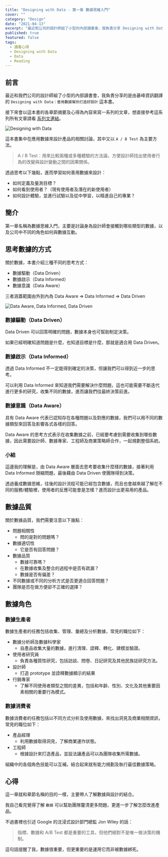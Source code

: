 ```yaml
---
title: "Designing with Data - 第一章 數據思維入門"
cover: ""
category: "Design"
date: "2021-04-13"
excerpt: "最近和公司的設計師組了小型的內部讀書會，我負責分享 Designing with Data，接下來會以這本書的各章節摘要及心得為內容來寫一系列的文章。"
published: true
featured: false
tags:
  - 讀書心得
  - Designing with Data
  - Data
  - Reading
---
```


## 前言

最近和我們公司的設計師組了小型的內部讀書會，我負責分享的是由碁峰資訊翻譯的 `Designing with Data｜善用數據幫你打造好設計` 這本書。

接下來會以這本書的各章節摘要及心得為內容來寫一系列的文章，想直接參考這系列所有文章請看 [系列文連結](/tags/Designing-with-Data)。

![Designing with Data](https://learning.oreilly.com/library/cover/9781449334925/250w/)

這本書集中在應用數據來設計產品的相關討論，其中又以 `A / B Test` 為主要方法。

> A / B Test：用來比較兩種或多種體驗的方法論，方便設計師找出使用者行為的改變與設計變動之間的因果關係。

透過思考以下幾點，進而學習如何善用數據來設計：

- 如何定義及量測目標？
- 如何看到使用者？（現有使用者及潛在的新使用者）
- 如何設計體驗，並進行試驗以及從中學習，以精進自己的專業？

## 簡介

第一章名稱為數據思維入門，主要是討論身為設計師會接觸到哪些類型的數據，以及公司中不同的角色如何與數據互動。

## 思考數據的方式

關於數據，本書介紹三種不同的思考方式：

- 數據驅動（Data Driven）
- 數據啟示（Data Informed）
- 數據意識（Data Aware）

三者涵蓋範圍由外到內為 Data Aware => Data Informed => Data Driven

![Data Aware, Data Informed, Data Driven](https://i.imgur.com/M11969P.png)

### 數據驅動（Data Driven）

Data Driven 可以回答明確的問題，數據本身也可幫助制定決策。

如果已經明確知道問題是什麼，也知道目標是什麼，那就是適合用 Data Driven。

### 數據啟示（Data Informed）

透過 Data Informed 不一定能得到確定的決策，但讓我們可以得到近一步的思考。

可以利用 Data Informed 來知道我們需要解決什麼問題，這也可能需要不斷迭代進行更多的研究，收集不同的數據，進而讓我們往最終決策前進。

### 數據意識（Data Aware）

具有 Data Aware 代表已認知存在各種問題以及對應的數據，我們可以用不同的數據類型來回答及影響各式各樣的回答。

Data Aware 的思考方式表示在收集數據之前，已經要考慮到需要收集到哪些數據，因此需要設計師、數據專家、工程師及商業策略師合作，一起規劃整個系統。

### 小結

這邊我的理解是，由 Data Aware 層面去思考要收集什麼樣的數據，接著利用 Data Informed 限縮問題，最後藉由 Data Driven 使團隊得到決策。

透過養成數據思維，往後的設計流程可能已經包含數據，而且也會越來越了解在不同的服務/體驗裡，使用者的反應可能會是怎樣？進而設計出更易用的產品。

## 數據品質

關於數據品質，我們需要注意以下幾點：

- 問題相關性
  - 問的是對的問題嗎？
- 數據適切性
  - 它是否有回答問題？
- 數據品質
  - 數據可靠嗎？
  - 在數據收集及整合的過程中是否有疏漏？
  - 數據是否有偏差？
- 不同數據或不同的分析方式是否更適合回答問題？
- 團隊是否在做方便卻不正確的選擇？

## 數據角色

### 數據生產者

數據生產者的任務包括收集、管理、彙總及分析數據，常見的職位如下：

- 數據分析師及數據科學家
  - 自產品收集大量的數據，進行清理、詮釋、轉化、建模並驗證。
- 使用者研究員
  - 負責各種質性研究，包括訪談、問卷、日記研究及其他民族誌研究方法。
- 設計師
  - 打造 prototype 並詮釋數據顯示的結果
- 行銷專家
  - 了解不同使用者類型之間的差異，包括和年齡、性別、文化及其他重要因素相關的重要行為模式。

### 數據消費者

數據消費者的任務包括以不同方式分析及使用數據，來找出洞見及商業相關資訊，常見的職位如下：

- 產品經理
  - 利用數據取得洞見，了解商業運作狀態。
- 工程師
  - 根據設計來打造產品，並設法讓產品可以為團隊收集所需數據。

組織中的各個角色技能可以互補，結合起來就有能力規劃及執行最佳數據策略。

## 心得

這一章就和章節名稱的目的一樣，主要帶人了解數據與設計的結合。

我自己看完覺得了解 `數據` 可以幫助團隊釐清更多問題，更進一步了解怎麼改進產品。

不過書裡也引述 Google 的沈浸式設計部門總監 Jon Wiley 的話：

> 指標、數據和 A/B Test 都是重要的工具，但他們絕對不是唯一做決策的機制。

這句話提醒了我，數據很重要，但更重要的是運用它而非被數據綁死。
